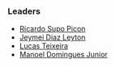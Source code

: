 ### Leaders

* [Ricardo Supo Picon](mailto:ricardo.supo@owasp.org)
* [Jeymei Diaz Leyton](mailto:jeymei.leyton@owasp.org)
* [Lucas Teixeira](mailto:lucas.teixeira@owasp.org)
* [Manoel Domingues Junior](mailto:manoel.junior@owasp.org)
